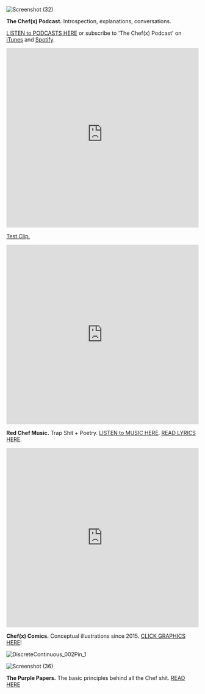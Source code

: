 ![Screenshot (32)](https://user-images.githubusercontent.com/25256570/63314969-30cfa480-c2be-11e9-9d63-521fd7a28381.png)


**The Chef(x) Podcast.** Introspection, explanations, conversations.

[LISTEN to PODCASTS HERE](https://www.youtube.com/playlist?list=PLpf-EegYnknQoeSkuJC-Tj7xEVUT-hO1a) or subscribe to 'The Chef(x) Podcast' on [iTunes](https://itunes.apple.com/us/podcast/the-chef-x-podcast/id1304107115?mt=2) and [Spotify](https://open.spotify.com/show/2621Jbw5efMNSr9MeSAR7M).

<iframe width="100%" height="470" src="https://www.youtube-nocookie.com/embed/S63N2aqV6xQ" frameborder="0" allow="accelerometer; autoplay; encrypted-media; gyroscope; picture-in-picture" allowfullscreen></iframe>

[Test Clip.](https://youtu.be/nCgwX2PbzOM)

<iframe width="100%" height="470" src="https://www.youtube.com/embed/K3UeCKaI3dk" frameborder="0" allow="accelerometer; autoplay; encrypted-media; gyroscope; picture-in-picture" allowfullscreen></iframe>

**Red Chef Music.** Trap Shit + Poetry. [LISTEN to MUSIC HERE](https://soundcloud.com/redchef/albums). [READ LYRICS HERE](https://drive.google.com/open?id=1YJFqU4T3h9VbFE0tUbFX0o1KQvKV_XUc).

<iframe width="100%" height="470" src="https://www.youtube.com/embed/G5UGMCzJHnw" frameborder="0" allow="accelerometer; autoplay; encrypted-media; gyroscope; picture-in-picture" allowfullscreen></iframe>

**Chef(x) Comics.** Conceptual illustrations since 2015. [CLICK GRAPHICS HERE](https://www.instagram.com/chefofx/?hl=en)!

![DiscreteContinuous_002Pin_1](https://user-images.githubusercontent.com/25256570/63496187-4ee00500-c476-11e9-9b0d-193616e7a8f4.png)

![Screenshot (36)](https://user-images.githubusercontent.com/25256570/63495838-813d3280-c475-11e9-8ba5-5d7c0a7722e4.png)

**The Purple Papers.** The basic principles behind all the Chef shit. [READ HERE](https://drive.google.com/open?id=1eIErGm1g7K4sz4WCqiIOiKoobbV-yN7-)  

